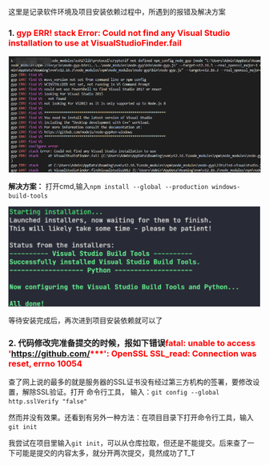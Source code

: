 这里是记录软件环境及项目安装依赖过程中，所遇到的报错及解决方案

### 1. <font color=red>gyp ERR! stack Error: Could not find any Visual Studio installation to use at VisualStudioFinder.fail</font>
![image.png](../../images/others/node-gyp.png)

**解决方案：** 打开cmd,输入`npm install --global --production windows-build-tools`

![image.jpg](../../images/others/node-gyp-done.jpg)

等待安装完成后，再次进到项目安装依赖就可以了

### 2. 代码修改完准备提交的时候，报如下错误<font color=red>fatal: unable to access 'https://github.com/***': OpenSSL SSL_read: Connection was reset, errno 10054</font>

查了网上说的最多的就是服务器的SSL证书没有经过第三方机构的签署，要修改设置，解除SSL验证。打开 命令行工具， 输入：`git config --global http.sslVerify "false"`

然而并没有效果。还看到有另外一种方法：在项目目录下打开命令行工具，输入`git init` 

我尝试在项目里输入`git init`，可以从仓库拉取，但还是不能提交。后来查了一下可能是提交的内容太多，就分开两次提交，竟然成功了T_T
